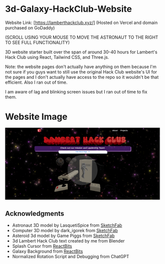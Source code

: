 # 3d-Galaxy-HackClub-Website

Website Link: [https://lamberthackclub.xyz/] (Hosted on Vercel and domain purchased on GoDaddy)

(SCROLL USING YOUR MOUSE TO MOVE THE ASTRONAUT TO THE RIGHT TO SEE FULL FUNCTIONALITY)

3D website starter built over the span of around 30-40 hours for Lambert's Hack Club using React, Tailwind CSS, and Three.js.  

Note: the website pages don't actually have anything on them because I'm not sure if you guys want to still use the original Hack Club website's UI for the pages and I don't actually have access to the repo so it wouldn't be that efficient. Also I ran out of time.  

I am aware of lag and blinking screen issues but I ran out of time to fix them.


# Website Image
![Screenshot](src/assets/images/Screenshot.png)

## Acknowledgments

  - Astronaut 3D model by LasquetiSpice from [SketchFab](https://sketchfab.com/3d-models/animated-floating-astronaut-in-space-suit-loop-e2c4b146e58141e4b87917456a9970b1)
  - Computer 3D model by dark_igorek from [SketchFab](https://sketchfab.com/3d-models/commodore-64-computer-full-pack-1f43612fa2d54041bbe2bdff8164c2cd)
  - Asteroid 3d model by Game Piggs from [SketchFab](https://sketchfab.com/3d-models/asteroid-2b-game-model-37fe10832d654463bfd0094167c10a2a)
  - 3d Lambert Hack Club text created by me from Blender
  - Splash Cursor from [ReactBits](https://www.reactbits.dev/animations/splash-cursor)
  - Galaxy Background from [ReactBits](https://www.reactbits.dev/backgrounds/galaxy)
  - Normalized Rotation Script and Debugging from ChatGPT









